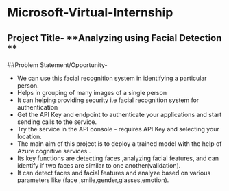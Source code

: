 # Microsoft-Virtual-Internship
## Project Title- **Analyzing using Facial Detection **
##Problem Statement/Opportunity-
* We can use this facial recognition system in identifying a particular person.
* Helps in grouping of many images of a single person
* It can helping providing security i.e facial recognition system for authentication
*  Get the API Key and endpoint to authenticate your applications and start sending calls to the service.
* Try the service in the API console - requires API Key and selecting your location.
* The main aim of this project is  to deploy a  trained model with the help of Azure cognitive services .
* Its key functions are detecting faces ,analyzing facial features, and can identify if two faces  are similar to one another(validation).
* It can detect faces and facial features and analyze based on various parameters like (face ,smile,gender,glasses,emotion).

